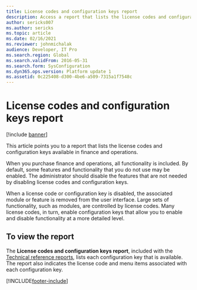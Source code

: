 ```yaml
---
title: License codes and configuration keys report
description: Access a report that lists the license codes and configuration keys associated with finance and operations apps.
author: sericks007
ms.author: sericks
ms.topic: article
ms.date: 02/16/2021
ms.reviewer: johnmichalak
audience: Developer, IT Pro
ms.search.region: Global
ms.search.validFrom: 2016-05-31
ms.search.form: SysConfiguration
ms.dyn365.ops.version: Platform update 1
ms.assetid: 0c225408-d300-4be6-a509-7315a1f7548c
---
```


# License codes and configuration keys report

[!include [banner](../includes/banner.md)]

This article points you to a report that lists the license codes and configuration keys available in finance and operations.

When you purchase finance and operations, all functionality is included. By default, some features and functionality that you do not use may be enabled. The administrator should disable the features that are not needed by disabling license codes and configuration keys.

When a license code or configuration key is disabled, the associated module or feature is removed from the user interface. Large sets of functionality, such as modules, are controlled by license codes. Many license codes, in turn, enable configuration keys that allow you to enable and disable functionality at a more detailed level.

## To view the report
The **License codes and configuration keys report**, included with the [Technical reference reports](/dynamics/s-e/global/axtechrefrep_61), lists each configuration key that is available. The report also indicates the license code and menu items associated with each configuration key. 





[!INCLUDE[footer-include](../../../includes/footer-banner.md)]
